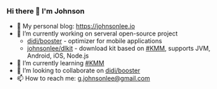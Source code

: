 ### Hi there 👋 I'm Johnson

- 📝 My personal blog: https://johnsonlee.io
- 🔭 I’m currently working on serveral open-source project
  - [didi/booster](https://github.com/didi/booster) - optimizer for mobile applications
  - [johnsonlee/dlkit](https://github.com/dlkit) - download kit based on [#KMM](https://kotlinlang.org/lp/mobile/), supports JVM, Android, iOS, Node.js
- 🌱 I’m currently learning [#KMM](https://kotlinlang.org/lp/mobile/)
- 👯 I’m looking to collaborate on [didi/booster](https://github.com/didi/booster)
- 📫 How to reach me: g.johnsonlee@gmail.com
